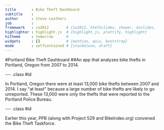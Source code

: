 ```yaml
---
title       : Bike Theft Dashboard
subtitle    : 
author      : Steve Leathers
job         : 
framework   : io2012        # {io2012, html5slides, shower, dzslides, ...}
highlighter : highlight.js  # {highlight.js, prettify, highlight}
hitheme     : tomorrow      # 
widgets     : []            # {mathjax, quiz, bootstrap}
mode        : selfcontained # {standalone, draft}
---
```

  #Portland Bike Theft Dashboard
  ##An app that analyzes bike thefts in Portland, Oregon from 2007 to 2014.
  
  --- .class #id 

In Portland, Oregon there were at least 13,000 bike thefts between 2007 and 2014. I say "at least" because a large number of bike thefts are likely to go unreported. These 13,000 were only the thefts that were reported to the Portland Police Bureau. 

--- .class #id

Earlier this year, PPB (along with Project 529 and BikeIndex.org) convened the Bike Theft Taskforce. 



